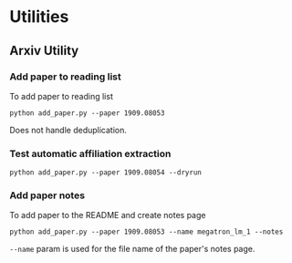 # Utilities

## Arxiv Utility

### Add paper to reading list
To add paper to reading list
```
python add_paper.py --paper 1909.08053
```
Does not handle deduplication.

### Test automatic affiliation extraction

```
python add_paper.py --paper 1909.08054 --dryrun
```

### Add paper notes

To add paper to the README and create notes page
```
python add_paper.py --paper 1909.08053 --name megatron_lm_1 --notes
```
`--name` param is used for the file name of the paper's notes page.
